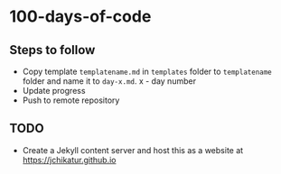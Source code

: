 # 100-days-of-code

## Steps to follow

* Copy template `templatename.md` in `templates` folder to `templatename` folder and name it to `day-x.md`. x - day number
* Update progress
* Push to remote repository

## TODO
* Create a Jekyll content server and host this as a website at https://jchikatur.github.io